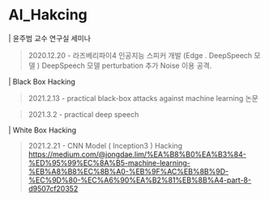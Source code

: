 # AI_Hakcing

| 윤주범 교수 연구실 세미나
> 2020.12.20 -
  라즈베리파이4 인공지능 스피커 개발 (Edge . DeepSpeech 모델 )
  DeepSpeech 모델 perturbation 추가 Noise 이용 공격.

| Black Box Hacking
> 2021.2.13 -
  practical black-box attacks against machine learning 논문

> 2021.3.2 -
  practical deep speech 

| White Box Hacking
> 2021.2.21 -
  CNN Model ( Inception3 ) Hacking
  https://medium.com/@jongdae.lim/%EA%B8%B0%EA%B3%84-%ED%95%99%EC%8A%B5-machine-learning-%EB%A8%B8%EC%8B%A0-%EB%9F%AC%EB%8B%9D-%EC%9D%80-%EC%A6%90%EA%B2%81%EB%8B%A4-part-8-d9507cf20352
